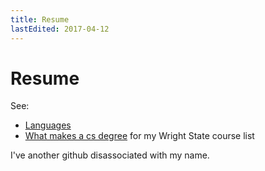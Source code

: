 ```yaml
---
title: Resume
lastEdited: 2017-04-12
---
```


# Resume

See:
* [Languages](languages)
* [What makes a cs degree](whatMakesACSDegree) for my Wright State course list

I've another github disassociated with my name. 